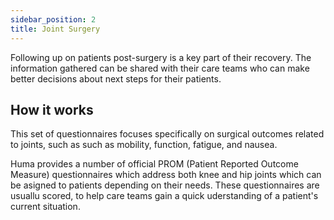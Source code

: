```yaml
---
sidebar_position: 2
title: Joint Surgery
---
```


Following up on patients post-surgery is a key part of their recovery. The information gathered can be shared with their care teams who can make better decisions about next steps for their patients. 

## How it works

This set of questionnaires focuses specifically on surgical outcomes related to joints, such as such as mobility, function, fatigue, and nausea. 

Huma provides a number of official PROM (Patient Reported Outcome Measure) questionnaires which address both knee and hip joints which can be asigned to patients depending on their needs. These questionnaires are usuallu scored, to help care teams gain a quick uderstanding of a patient's current situation.
